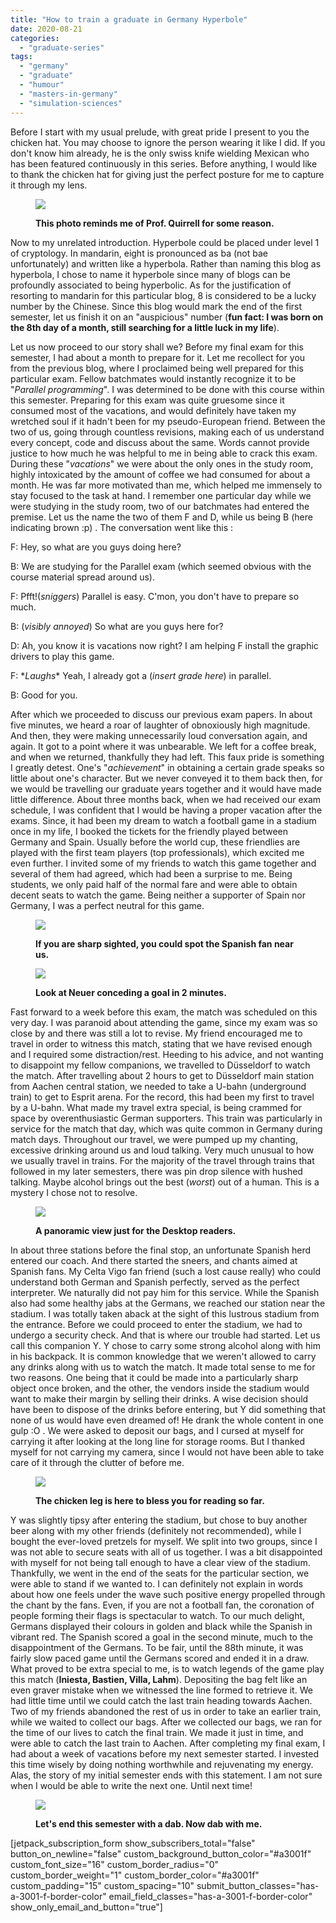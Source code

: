 ```yaml
---
title: "How to train a graduate in Germany Hyperbole"
date: 2020-08-21
categories: 
  - "graduate-series"
tags: 
  - "germany"
  - "graduate"
  - "humour"
  - "masters-in-germany"
  - "simulation-sciences"
---
```


Before I start with my usual prelude, with great pride I present to you the chicken hat. You may choose to ignore the person wearing it like I did. If you don't know him already, he is the only swiss knife wielding Mexican who has been featured continuously in this series. Before anything, I would like to thank the chicken hat for giving just the perfect posture for me to capture it through my lens.

<figure>

![](/assets/img/posts/img_4100-2.jpg)

<figcaption>

**This photo reminds me of Prof. Quirrell for some reason.**

</figcaption>

</figure>

Now to my unrelated introduction. Hyperbole could be placed under level 1 of cryptology. In mandarin, eight is pronounced as ba (not bae unfortunately) and written like a hyperbola. Rather than naming this blog as hyperbola, I chose to name it hyperbole since many of blogs can be profoundly associated to being hyperbolic. As for the justification of resorting to mandarin for this particular blog, 8 is considered to be a lucky number by the Chinese. Since this blog would mark the end of the first semester, let us finish it on an "auspicious" number (**fun fact: I was born on the 8th day of a month, still searching for a little luck in my life**).

Let us now proceed to our story shall we? Before my final exam for this semester, I had about a month to prepare for it. Let me recollect for you from the previous blog, where I proclaimed being well prepared for this particular exam. Fellow batchmates would instantly recognize it to be "_Parallel programming_". I was determined to be done with this course within this semester. Preparing for this exam was quite gruesome since it consumed most of the vacations, and would definitely have taken my wretched soul if it hadn't been for my pseudo-European friend. Between the two of us, going through countless revisions, making each of us understand every concept, code and discuss about the same. Words cannot provide justice to how much he was helpful to me in being able to crack this exam. During these "_vacations_" we were about the only ones in the study room, highly intoxicated by the amount of coffee we had consumed for about a month. He was far more motivated than me, which helped me immensely to stay focused to the task at hand. I remember one particular day while we were studying in the study room, two of our batchmates had entered the premise. Let us the name the two of them F and D, while us being B (here indicating brown :p) . The conversation went like this :

F: Hey, so what are you guys doing here?

B: We are studying for the Parallel exam (which seemed obvious with the course material spread around us).

F: Pfft!(_sniggers_) Parallel is easy. C'mon, you don't have to prepare so much.

B: (_visibly annoyed_) So what are you guys here for?

D: Ah, you know it is vacations now right? I am helping F install the graphic drivers to play this game.

F: \*_Laughs_\* Yeah, I already got a (_insert grade here_) in parallel.

B: Good for you.

After which we proceeded to discuss our previous exam papers. In about five minutes, we heard a roar of laughter of obnoxiously high magnitude. And then, they were making unnecessarily loud conversation again, and again. It got to a point where it was unbearable. We left for a coffee break, and when we returned, thankfully they had left. This faux pride is something I greatly detest. One's "_achievement_" in obtaining a certain grade speaks so little about one's character. But we never conveyed it to them back then, for we would be travelling our graduate years together and it would have made little difference. About three months back, when we had received our exam schedule, I was confident that I would be having a proper vacation after the exams. Since, it had been my dream to watch a football game in a stadium once in my life, I booked the tickets for the friendly played between Germany and Spain. Usually before the world cup, these friendlies are played with the first team players (top professionals), which excited me even further. I invited some of my friends to watch this game together and several of them had agreed, which had been a surprise to me. Being students, we only paid half of the normal fare and were able to obtain decent seats to watch the game. Being neither a supporter of Spain nor Germany, I was a perfect neutral for this game.

<figure>

![](/assets/img/posts/img-20180324-wa0034.jpg)

<figcaption>

**If you are sharp sighted, you could spot the Spanish fan near us.**

</figcaption>

</figure>

<figure>

![](/assets/img/posts/img-20180324-wa0030.jpg)

<figcaption>

**Look at Neuer conceding a goal in 2 minutes.**

</figcaption>

</figure>

Fast forward to a week before this exam, the match was scheduled on this very day. I was paranoid about attending the game, since my exam was so close by and there was still a lot to revise. My friend encouraged me to travel in order to witness this match, stating that we have revised enough and I required some distraction/rest. Heeding to his advice, and not wanting to disappoint my fellow companions, we travelled to Düsseldorf to watch the match. After travelling about 2 hours to get to Düsseldorf main station from Aachen central station, we needed to take a U-bahn (underground train) to get to Esprit arena. For the record, this had been my first to travel by a U-bahn. What made my travel extra special, is being crammed for space by overenthusiastic German supporters. This train was particularly in service for the match that day, which was quite common in Germany during match days. Throughout our travel, we were pumped up my chanting, excessive drinking around us and loud talking. Very much unusual to how we usually travel in trains. For the majority of the travel through trains that followed in my later semesters, there was pin drop silence with hushed talking. Maybe alcohol brings out the best (_worst_) out of a human. This is a mystery I chose not to resolve.

<figure>

![](/assets/img/posts/img-20180324-wa0038.jpg)

<figcaption>

**A panoramic view just for the Desktop readers.**

</figcaption>

</figure>

In about three stations before the final stop, an unfortunate Spanish herd entered our coach. And there started the sneers, and chants aimed at Spanish fans. My Celta Vigo fan friend (such a lost cause really) who could understand both German and Spanish perfectly, served as the perfect interpreter. We naturally did not pay him for this service. While the Spanish also had some healthy jabs at the Germans, we reached our station near the stadium. I was totally taken aback at the sight of this lustrous stadium from the entrance. Before we could proceed to enter the stadium, we had to undergo a security check. And that is where our trouble had started. Let us call this companion Y. Y chose to carry some strong alcohol along with him in his backpack. It is common knowledge that we weren't allowed to carry any drinks along with us to watch the match. It made total sense to me for two reasons. One being that it could be made into a particularly sharp object once broken, and the other, the vendors inside the stadium would want to make their margin by selling their drinks. A wise decision should have been to dispose of the drinks before entering, but Y did something that none of us would have even dreamed of! He drank the whole content in one gulp :O . We were asked to deposit our bags, and I cursed at myself for carrying it after looking at the long line for storage rooms. But I thanked myself for not carrying my camera, since I would not have been able to take care of it through the clutter of before me.

<figure>

![](/assets/img/posts/img_4242-2.jpg)

<figcaption>

**The chicken leg is here to bless you for reading so far.**

</figcaption>

</figure>

Y was slightly tipsy after entering the stadium, but chose to buy another beer along with my other friends (definitely not recommended), while I bought the ever-loved pretzels for myself. We split into two groups, since I was not able to secure seats with all of us together. I was a bit disappointed with myself for not being tall enough to have a clear view of the stadium. Thankfully, we went in the end of the seats for the particular section, we were able to stand if we wanted to. I can definitely not explain in words about how one feels under the wave such positive energy propelled through the chant by the fans. Even, if you are not a football fan, the coronation of people forming their flags is spectacular to watch. To our much delight, Germans displayed their colours in golden and black while the Spanish in vibrant red. The Spanish scored a goal in the second minute, much to the disappointment of the Germans. To be fair, until the 88th minute, it was fairly slow paced game until the Germans scored and ended it in a draw. What proved to be extra special to me, is to watch legends of the game play this match (**Iniesta, Bastien, Villa, Lahm**). Depositing the bag felt like an even graver mistake when we witnessed the line formed to retrieve it. We had little time until we could catch the last train heading towards Aachen. Two of my friends abandoned the rest of us in order to take an earlier train, while we waited to collect our bags. After we collected our bags, we ran for the time of our lives to catch the final train. We made it just in time, and were able to catch the last train to Aachen. After completing my final exam, I had about a week of vacations before my next semester started. I invested this time wisely by doing nothing worthwhile and rejuvenating my energy. Alas, the story of my initial semester ends with this statement. I am not sure when I would be able to write the next one. Until next time!

<figure>

![](/assets/img/posts/win_20200625_08_49_39_pro.jpg)

<figcaption>

**Let's end this semester with a dab. Now dab with me.**

</figcaption>

</figure>

\[jetpack\_subscription\_form show\_subscribers\_total="false" button\_on\_newline="false" custom\_background\_button\_color="#a3001f" custom\_font\_size="16" custom\_border\_radius="0" custom\_border\_weight="1" custom\_border\_color="#a3001f" custom\_padding="15" custom\_spacing="10" submit\_button\_classes="has-a-3001-f-border-color" email\_field\_classes="has-a-3001-f-border-color" show\_only\_email\_and\_button="true"\]

